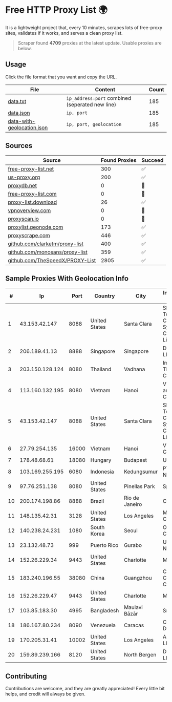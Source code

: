 
# Free HTTP Proxy List 🌍

It is a lightweight project that, every 10 minutes, scrapes lots of free-proxy sites, validates if it works, and serves a clean proxy list.


> Scraper found **4709** proxies at the latest update. Usable proxies are below.

## Usage

Click the file format that you want and copy the URL.


|File|Content|Count|
|----|-------|-----|
|[data.txt](https://raw.githubusercontent.com/themiralay/Proxy-List-World/master/data.txt)|`ip_address:port` combined (seperated new line)|185|
|[data.json](https://raw.githubusercontent.com/themiralay/Proxy-List-World/master/data.json)|`ip, port`|185|
|[data-with-geolocation.json](https://raw.githubusercontent.com/themiralay/Proxy-List-World/master/data-with-geolocation.json)|`ip, port, geolocation`|185|

## Sources

|Source|Found Proxies|Succeed|
|------|-------------|-------|
|[free-proxy-list.net](https://free-proxy-list.net)|300|✅|
|[us-proxy.org](https://www.us-proxy.org)|200|✅|
|[proxydb.net](http://proxydb.net)|0|🚫|
|[free-proxy-list.com](https://free-proxy-list.com/?page=&port=&type%5B%5D=http&type%5B%5D=https&up_time=0&search=Search)|0|🚫|
|[proxy-list.download](https://www.proxy-list.download/HTTP)|26|✅|
|[vpnoverview.com](https://vpnoverview.com/privacy/anonymous-browsing/free-proxy-servers)|0|🚫|
|[proxyscan.io](https://www.proxyscan.io)|0|🚫|
|[proxylist.geonode.com](https://proxylist.geonode.com/api/proxy-list?limit=300&page=1&sort_by=lastChecked&sort_type=desc&protocols=http,https)|173|✅|
|[proxyscrape.com](https://api.proxyscrape.com/v2/?request=displayproxies&protocol=http&timeout=10000&country=all&ssl=all&anonymity=all)|446|✅|
|[github.com/clarketm/proxy-list](https://raw.githubusercontent.com/clarketm/proxy-list/master/proxy-list-raw.txt)|400|✅|
|[github.com/monosans/proxy-list](https://raw.githubusercontent.com/monosans/proxy-list/main/proxies/http.txt)|359|✅|
|[github.com/TheSpeedX/PROXY-List](https://raw.githubusercontent.com/TheSpeedX/PROXY-List/master/http.txt)|2805|✅|


## Sample Proxies With Geolocation Info

|#|Ip|Port|Country|City|Internet Service Provider|
|-|--|----|-------|----|-------------------------|
|1|43.153.42.147|8088|United States|Santa Clara|Shenzhen Tencent Computer Systems Company Limited|
|2|206.189.41.13|8888|Singapore|Singapore|DigitalOcean, LLC|
|3|203.150.128.124|8080|Thailand|Vadhana|Internet Thailand Company Ltd|
|4|113.160.132.195|8080|Vietnam|Hanoi|VietNam Post and Telecom Corporation|
|5|43.153.42.147|8088|United States|Santa Clara|Shenzhen Tencent Computer Systems Company Limited|
|6|27.79.254.135|16000|Vietnam|Hanoi|Viettel Corporation|
|7|178.48.68.61|18080|Hungary|Budapest|UPC|
|8|103.169.255.195|6080|Indonesia|Kedungsumur|PT Master Star Network|
|9|97.76.251.138|8080|United States|Pinellas Park|Spectrum|
|10|200.174.198.86|8888|Brazil|Rio de Janeiro|Claro S.A|
|11|148.135.42.31|3128|United States|Los Angeles|Multacom Corporation|
|12|140.238.24.231|1080|South Korea|Seoul|Oracle Corporation|
|13|23.132.48.73|999|Puerto Rico|Gurabo|Urban Wifi Networks LLC|
|14|152.26.229.34|9443|United States|Charlotte|MCNC|
|15|183.240.196.55|38080|China|Guangzhou|China Mobile Communications Corporation|
|16|152.26.229.47|9443|United States|Charlotte|MCNC|
|17|103.85.183.30|4995|Bangladesh|Maulavi Bāzār|Smart Online|
|18|186.167.80.234|8090|Venezuela|Caracas|Corporacion Digitel C.A|
|19|170.205.31.41|10002|United States|Los Angeles|Advin Services LLC|
|20|159.89.239.166|8120|United States|North Bergen|DigitalOcean, LLC|



## Contributing

Contributions are welcome, and they are greatly appreciated! Every
little bit helps, and credit will always be given.


